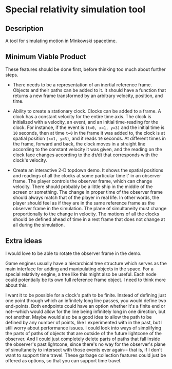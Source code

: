# Special relativity simulation tool

## Description

A tool for simulating motion in Minkowski spacetime.


## Minimum Viable Product

These features should be done first, before thinking too much about further
steps.

* There needs to be a representation of an inertial reference frame. Objects
  and their paths can be added to it. It should have a function that returns
  a new frame transformed by an arbitrary velocity, position, and time.

* Ability to create a stationary clock. Clocks can be added to a frame. A clock
  has a constant velocity for the entire time axis. The clock is initialized
  with a velocity, an event, and an initial time-reading for the clock.  For
  instance, if the event is `(t=0, x=1, y=3)` and the initial time is `10`
  seconds, then at time `t=0` in the frame it was added to, the clock is at
  spatial position `(x=1, y=3)`, and it reads `10` seconds. At different times in
  the frame, forward and back, the clock moves in a straight line according to
  the constant velocity it was given, and the reading on the clock face changes
  according to the dτ/dt that corresponds with the clock's velocity.

* Create an interactive 2-D topdown demo. It shows the spatial positions and
  readings of all the clocks at some particular time t' in an observer frame.
  The player controls the observer frame, which can change velocity. There should
  probably be a little ship in the middle of the screen or something. The change
  in proper time of the observer frame should always match that of the player in
  real life. In other words, the player should feel as if they are in the same
  reference frame as the observer frame in the simulation. The plane of
  simultaneity must change proportionally to the change in velocity.
  The motions of all the clocks should be defined ahead of time in a rest
  frame that does not change at all during the simulation.


## Extra ideas

I would love to be able to rotate the observer frame in the demo.

Game engines usually have a hierarchical tree structure which serves as the
main interface for adding and manipulating objects in the space.  For a special
relativity engine, a tree like this might also be useful. Each node could
potentially be its own full reference frame object. I need to think more about
this.

I want it to be possible for a clock's path to be finite. Instead of defining
just one point through which an infinitely long line passes, you would define
two end-points. Both endpoints could have an option whether it's a finite end
or not--which would allow for the line being infinitely long in one direction,
but not another. Maybe would also be a good idea to allow the path to be
defined by any number of points, like I experimented with in the past, but
I still worry about performance issues. I could look into ways of simplifying
the parts of paths of objects that are outside of the future lightcone of the
observer. And I could just completely delete parts of paths that fall inside
the observer's past lightcone, since there's no way for the observer's plane of
simultaneity to intersect with those events ever again-- that is, if I don't
want to support time travel. These garbage collection features could just be
offered as options, so that you can support time travel.


